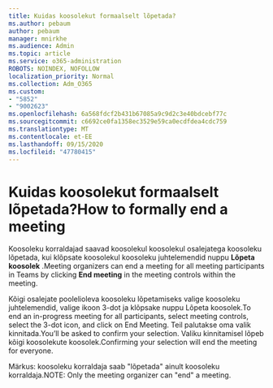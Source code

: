 ```yaml
---
title: Kuidas koosolekut formaalselt lõpetada?
ms.author: pebaum
author: pebaum
manager: mnirkhe
ms.audience: Admin
ms.topic: article
ms.service: o365-administration
ROBOTS: NOINDEX, NOFOLLOW
localization_priority: Normal
ms.collection: Adm_O365
ms.custom:
- "5852"
- "9002623"
ms.openlocfilehash: 6a568fdcf2b431b67085a9c9d2c3e40bdcebf77c
ms.sourcegitcommit: c6692ce0fa1358ec3529e59ca0ecdfdea4cdc759
ms.translationtype: MT
ms.contentlocale: et-EE
ms.lasthandoff: 09/15/2020
ms.locfileid: "47780415"
---
```

# <a name="how-to-formally-end-a-meeting"></a><span data-ttu-id="c5c15-102">Kuidas koosolekut formaalselt lõpetada?</span><span class="sxs-lookup"><span data-stu-id="c5c15-102">How to formally end a meeting</span></span>

<span data-ttu-id="c5c15-103">Koosoleku korraldajad saavad koosolekul koosolekul osalejatega koosoleku lõpetada, kui klõpsate koosolekul koosoleku juhtelemendid nuppu **Lõpeta koosolek** .</span><span class="sxs-lookup"><span data-stu-id="c5c15-103">Meeting organizers can end a meeting for all meeting participants in Teams by clicking **End meeting** in the meeting controls within the meeting.</span></span>  

<span data-ttu-id="c5c15-104">Kõigi osalejate poolelioleva koosoleku lõpetamiseks valige koosoleku juhtelemendid, valige ikoon 3-dot ja klõpsake nuppu Lõpeta koosolek.</span><span class="sxs-lookup"><span data-stu-id="c5c15-104">To end an in-progress meeting for all participants, select meeting controls, select the 3-dot icon, and click on End Meeting.</span></span> <span data-ttu-id="c5c15-105">Teil palutakse oma valik kinnitada.</span><span class="sxs-lookup"><span data-stu-id="c5c15-105">You’ll be asked to confirm your selection.</span></span> <span data-ttu-id="c5c15-106">Valiku kinnitamisel lõpeb kõigi koosolekute koosolek.</span><span class="sxs-lookup"><span data-stu-id="c5c15-106">Confirming your selection will end the meeting for everyone.</span></span>

<span data-ttu-id="c5c15-107">Märkus: koosoleku korraldaja saab "lõpetada" ainult koosoleku korraldaja.</span><span class="sxs-lookup"><span data-stu-id="c5c15-107">NOTE: Only the meeting organizer can "end" a meeting.</span></span>
